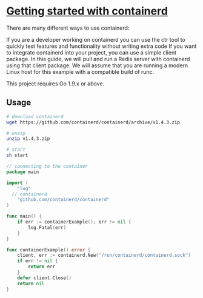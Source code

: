 # [Getting started with containerd](https://containerd.io/docs/getting-started/)

There are many different ways to use containerd:

If you are a developer working on containerd you can use the ctr tool to quickly test features and functionality without writing extra code
If you want to integrate containerd into your project, you can use a simple client package. In this guide, we will pull and run a Redis server with containerd using that client package.
We will assume that you are running a modern Linux host for this example with a compatible build of runc.

This project requires Go 1.9.x or above.

## Usage

```bash
# download containerd
wget https://github.com/containerd/containerd/archive/v1.4.3.zip

# unzip
unzip v1.4.3.zip

# start
sh start
```

```go
// connecting to the container
package main

import (
	"log"
  // containerd
	"github.com/containerd/containerd"
)

func main() {
	if err := containerExample(); err != nil {
		log.Fatal(err)
	}
}

func containerExample() error {
	client, err := containerd.New("/run/containerd/containerd.sock")
	if err != nil {
		return err
	}
	defer client.Close()
	return nil
}
```
